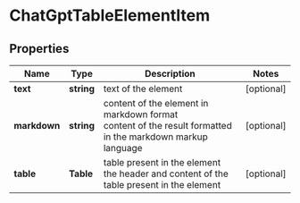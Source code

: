 # ChatGptTableElementItem

## Properties

| Name | Type | Description | Notes |
|------------ | ------------- | ------------- | -------------|
**text** | **string** | text of the element |[optional]|
**markdown** | **string** | content of the element in markdown format<br>content of the result formatted in the markdown markup language |[optional]|
**table** | **Table** | table present in the element<br>the header and content of the table present in the element |[optional]|